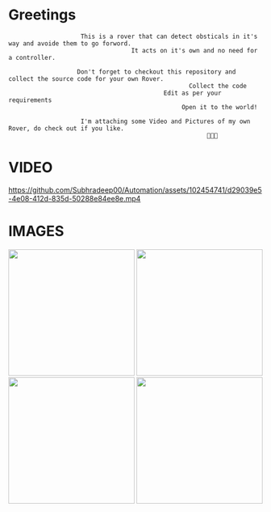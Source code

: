 # Greetings

```
                    This is a rover that can detect obsticals in it's way and avoide them to go forword.
                                  It acts on it's own and no need for a controller.

                   Don't forget to checkout this repository and collect the source code for your own Rover.
                                                  Collect the code
                                           Edit as per your requirements
                                                Open it to the world!

                    I'm attaching some Video and Pictures of my own Rover, do check out if you like.
                                                       🙂🙂🙂

```

# VIDEO

https://github.com/Subhradeep00/Automation/assets/102454741/d29039e5-4e08-412d-835d-50288e84ee8e.mp4

# IMAGES

<div align="center">
<img src="https://graph.org/file/08acea7cdc5315385244a.jpg" width="250" height="250"/>
<img src="https://telegra.ph/file/b8167fdc8ad95d8896433.jpg" width="250" height="250"/>
<img src="https://graph.org/file/40163d324ac965fbc58a4.jpg" width="250" height="250"/>
<img src="https://graph.org/file/5f0759a9017413573e679.jpg" width="250" height="250"/>
</div>
